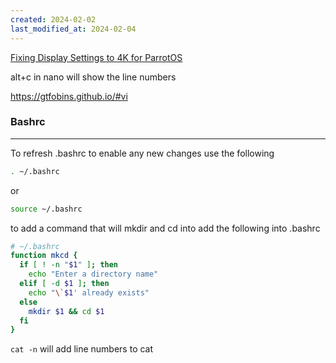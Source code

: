 ```yaml
---
created: 2024-02-02
last_modified_at: 2024-02-04
---
```

[Fixing Display Settings to 4K for ParrotOS](https://sysadmin102.com/2023/06/parrot-os-scaling-the-desktop-with-xorg-x11-without-changing-the-resolution/)

alt+c in nano will show the line numbers

https://gtfobins.github.io/#vi

### Bashrc
---
To refresh .bashrc to enable any new changes use the following
```bash
. ~/.bashrc

```
or 
```bash
source ~/.bashrc

```

to add a command that will mkdir and cd into add the following into .bashrc
```bash
# ~/.bashrc
function mkcd {
  if [ ! -n "$1" ]; then
    echo "Enter a directory name"
  elif [ -d $1 ]; then
    echo "\`$1' already exists"
  else
    mkdir $1 && cd $1
  fi
}
```

`cat -n` will add line numbers to cat